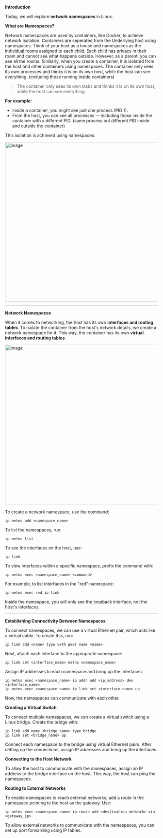 **Introduction**

Today, we will explore **network namespaces** in Linux. 

**What are Namespaces?**

Network namespaces are used by containers, like Docker, to achieve network isolation. Containers are seperated from the Underlying host using namespaces. Think of your host as a house and namespaces as the individual rooms assigned to each child. Each child has privacy in their room and cannot see what happens outside. However, as a parent, you can see all the rooms. Similarly, when you create a container, it is isolated from the host and other containers using namespaces. The container only sees its own processes and thinks it is on its own host, while the host can see everything. (including those running inside containers) 

> The container only sees its own tasks and thinks it is on its own host, while the host can see everything.

**For example:**

- Inside a container, you might see just one process (PID 1).
- From the host, you can see all processes — including those inside the container with a different PID. (same process but different PID inside and outside the container)

This isolation is achieved using namespaces.

<img width="523" alt="image" src="https://github.com/user-attachments/assets/cf757177-f7d5-4e5e-90d6-3bd2f4e6d980" />

---
**Network Namespaces**

When it comes to networking, the host has its own **interfaces and routing tables**. To isolate the container from the host's network details, we create a network namespace for it. This way, the container has its own **virtual interfaces and routing tables**.

<img width="526" alt="image" src="https://github.com/user-attachments/assets/92091b8a-4fef-4516-af8c-29e5eafd7d69" />


To create a network namespace, use the command:
```
ip netns add <namespace_name>
```
To list the namespaces, run:
```
ip netns list
```
To see the interfaces on the host, use:
```
ip link
```
To view interfaces within a specific namespace, prefix the command with:
```
ip netns exec <namespace_name> <command>
```
For example, to list interfaces in the "red" namespace:
```
ip netns exec red ip link
```
Inside the namespace, you will only see the loopback interface, not the host's interfaces.

---

**Establishing Connectivity Between Namespaces**

To connect namespaces, we can use a virtual Ethernet pair, which acts like a virtual cable. To create this, run:
```
ip link add <name> type veth peer name <name>
```
Next, attach each interface to the appropriate namespace:
```
ip link set <interface_name> netns <namespace_name>
```
Assign IP addresses to each namespace and bring up the interfaces:
```
ip netns exec <namespace_name> ip addr add <ip_address> dev <interface_name>
ip netns exec <namespace_name> ip link set <interface_name> up
```
Now, the namespaces can communicate with each other.

**Creating a Virtual Switch**

To connect multiple namespaces, we can create a virtual switch using a Linux bridge. Create the bridge with:
```
ip link add name <bridge_name> type bridge
ip link set <bridge_name> up
```
Connect each namespace to the bridge using virtual Ethernet pairs. After setting up the connections, assign IP addresses and bring up the interfaces.

**Connecting to the Host Network**

To allow the host to communicate with the namespaces, assign an IP address to the bridge interface on the host. This way, the host can ping the namespaces.

**Routing to External Networks**

To enable namespaces to reach external networks, add a route in the namespace pointing to the host as the gateway. Use:
```
ip netns exec <namespace_name> ip route add <destination_network> via <gateway_ip>
```
To allow external networks to communicate with the namespaces, you can set up port forwarding using IP tables.
